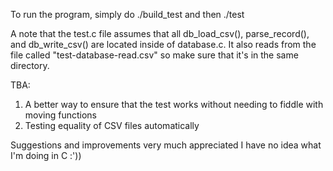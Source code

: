 To run the program, simply do ./build_test and then ./test

A note that the test.c file assumes that all db_load_csv(), parse_record(), and db_write_csv() are located inside of database.c. It also reads from the file called "test-database-read.csv" so make sure that it's in the same directory. 

TBA:
1. A better way to ensure that the test works without needing to fiddle with moving functions 
2. Testing equality of CSV files automatically

Suggestions and improvements very much appreciated I have no idea what I'm doing in C :'))
